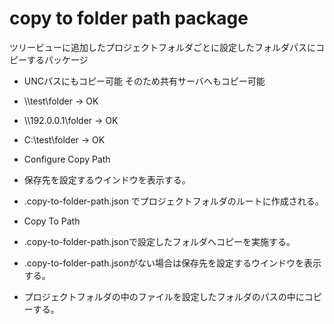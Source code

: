 # copy to folder path package

ツリービューに追加したプロジェクトフォルダごとに設定したフォルダパスにコピーするパッケージ

+ UNCパスにもコピー可能 そのため共有サーバへもコピー可能

 + \\\\test\\folder → OK
 + \\\\192.0.0.1\\folder → OK
 + C:\\test\\folder → OK



+ Configure Copy Path
 + 保存先を設定するウインドウを表示する。
 + .copy-to-folder-path.json でプロジェクトフォルダのルートに作成される。


+ Copy To Path
 + .copy-to-folder-path.jsonで設定したフォルダへコピーを実施する。
 + .copy-to-folder-path.jsonがない場合は保存先を設定するウインドウを表示する。
 + プロジェクトフォルダの中のファイルを設定したフォルダのパスの中にコピーする。
